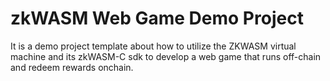 # zkWASM Web Game Demo Project

It is a demo project template about how to utilize the ZKWASM virtual machine and its zkWASM-C sdk to develop a web game that runs off-chain and redeem rewards onchain.
